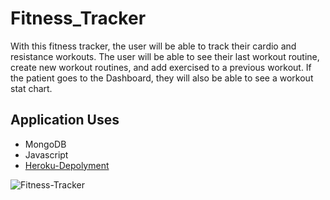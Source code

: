 # Fitness_Tracker

With this fitness tracker, the user will be able to track their cardio and resistance workouts. The user will be able to see their last workout routine, create new workout routines, and add exercised to a previous workout. If the patient goes to the Dashboard, they will also be able to see a workout stat chart.

## Application Uses
* MongoDB 
* Javascript
* [Heroku-Depolyment](https://infinite-brushlands-41444.herokuapp.com/)

![Fitness-Tracker](/public/assets/FitnessGIF.gif)